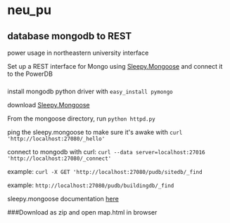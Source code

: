# neu_pu
## database mongodb to REST
power usage in northeastern university interface 

Set up a REST interface for Mongo using [Sleepy.Mongoose](http://www.kchodorow.com/blog/2010/02/22/sleepy-mongoose-a-mongodb-rest-interface/) and connect it to the PowerDB
###
install mongodb python driver with `easy_install pymongo`

download [Sleepy.Mongoose](https://github.com/10gen-labs/sleepy.mongoose)

From the mongoose directory, run `python httpd.py`

ping the sleepy.mongoose to make sure it's awake with `curl 'http://localhost:27080/_hello'`

connect to mongodb with curl: `curl --data server=localhost:27016 'http://localhost:27080/_connect'`

example: `curl -X GET 'http://localhost:27080/pudb/sitedb/_find`

example: `http://localhost:27080/pudb/buildingdb/_find`

sleepy.mongoose documentation [here](http://www.kchodorow.com/blog/2010/02/22/sleepy-mongoose-a-mongodb-rest-interface/)

###Download as zip and open map.html in browser
